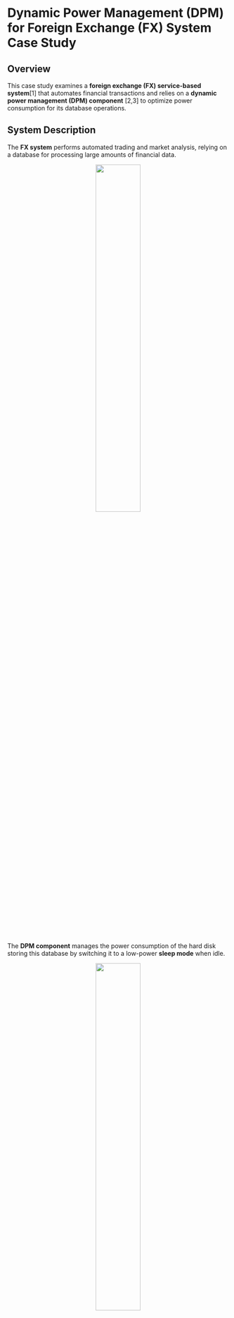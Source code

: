 # Dynamic Power Management (DPM) for Foreign Exchange (FX) System Case Study

## Overview
This case study examines a **foreign exchange (FX) service-based system**[1] that automates financial transactions and relies on a **dynamic power management (DPM) component** [2,3] to optimize power consumption for its database operations.

## System Description

The **FX system** performs automated trading and market analysis, relying on a database for processing large amounts of financial data. 


<p align="center">
  <img src="https://github.com/user-attachments/assets/5d14ea78-ad25-4380-975b-0afd1edb8528" width="45%">
</p>


The **DPM component** manages the power consumption of the hard disk storing this database by switching it to a low-power **sleep mode** when idle.

<p align="center">
  <img src="https://github.com/user-attachments/assets/1471c26f-2b76-4593-8f6c-64f2a6c5afff" width="45%">
</p>


Key system behaviours:
- The **DPM component** transitions the hard disk to sleep mode based on a configurable probability (**pIdle2Sleep**).
- The **FX system's transaction volume** affects the number of database operations (**diskOps**) performed.
- The **DPM queue length** (**avrQueueDiskOps**) influences how efficiently transactions are processed.

## Probabilistic Modeling

The system is represented using two **co-dependent stochastic models**:
- **DTMC model (m_fx)** for FX operations.
- **CTMC model (m_dpm)** for the DPM component.

These models interact dynamically:
- **FX transactions** impact the number of disk operations handled by DPM.
- **DPM queue length** affects the FX system’s execution speed.

## Objectives

Using ULTIMATE, we analyze the following properties by varying **pIdle2Sleep**.
1. **FX Workflow Execution Time**: The expected number of transaction processing time in miliseconds.
2. **Power Consumption Trade-offs**: The effect of DPM decisions on performance and energy savings.


<p align="center">
  <img src="https://github.com/user-attachments/assets/8a60b4a4-3715-466c-a05d-8b18249a6e8e" width="30%">
</p>


## References

[1] Fang, X., Calinescu, R., Gerasimou, S., & Alhwikem, F. (2023). Fast Parametric Model Checking with Applications to Software Performability Analysis. IEEE Transactions on Software Engineering, 49(10), 4707-4730. (Model file for case study prismPROBModel-2_P1.pm downloadable from: https://www.cs.york.ac.uk/tasp/fPMC/cases.htm)

[2] PRISM repository of case studies: https://www.prismmodelchecker.org/casestudies/power_ctmc3.php

[3] Kwiatkowska, M., Norman, G., & Parker, D. (2007). Stochastic model checking. Formal Methods for Performance Evaluation: 7th International School on Formal Methods for the Design of Computer, Communication, and Software Systems, SFM 2007, Bertinoro, Italy, May 28-June 2, 2007. (page 40)


